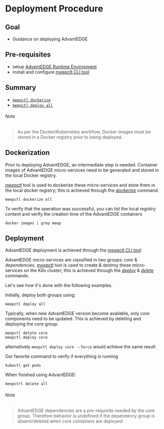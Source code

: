 # Deployment Procedure
## Goal
- Guidance on deploying AdvantEDGE

## Pre-requisites
- setup [AdventEDGE Runtime Environment](setup_runtime.md)
- install and configure [meepctl CLI tool](meepctl/meepctl.md)

## Summary
- [`meepctl dockerize`](#dockerization)
- [`meepctl deploy all`](#deployment)

###### Note
> As per the Docker/Kubernetes workflow, Docker images must be stored in a Docker registry prior to being deployed.

## Dockerization
Prior to deploying AdvantEDGE, an intermediate step is needed.
Container images of AdvantEDGE micro-services need to be generated and stored in the local Docker registry.

[_meepctl_](meepctl/meepctl.md) tool is used to dockerize these micro-services and store them in the local docker registry; this is achieved through the [_dockerize_](meepctl/meepctl_dockerize.md) command.

```
meepctl dockerize all
```

To verify that the operation was successful, you can list the local registry content and verify the creation time of the AdvantEDGE containers
```
docker images | grep meep
```

## Deployment
AdvantEDGE deployment is achieved through the [_meepctl CLI tool_](meepctl/meepctl.md)

AdvantEDGE micro-services are classified in two groups: _core_ & _dependencies_. [_meepctl_](meepctl/meepctl.md) tool is used to create & destroy these micro-services on the K8s cluster; this is achieved through the [_deploy_](meepctl/meepctl_deploy.md) & [_delete_](meepctl/meepctl_delete.md) commands.

Let's see how it's done with the following examples.

Initially, deploy both groups using:
```
meepctl deploy all
```
Typically, when new AdvantEDGE version become available, only _core_ components need to be updated.
This is achieved by deleting and deploying the core group:
```
meepctl delete core
meepctl deploy core
```
alternatively
`meepctl deploy core --force` would achieve the same result

Our favorite command to verify if everything is running
```
kubectl get pods
```

When finished using AdvantEDGE:
```
meepctrl delete all
```
###### Note
> AdvantEDGE dependencies are a pre-requisite needed by the core group. Therefore behavior is undefined if the dependency group is absent/deleted when core containers are deployed
